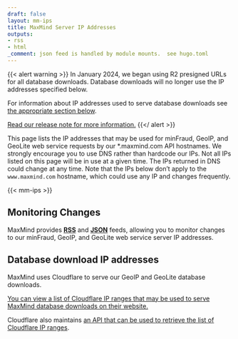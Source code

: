 ```yaml
---
draft: false
layout: mm-ips
title: MaxMind Server IP Addresses
outputs:
- rss
- html
_comment: json feed is handled by module mounts.  see hugo.toml
---
```


{{< alert warning >}} In January 2024, we began using R2 presigned URLs for all
database downloads. Database downloads will no longer use the IP addresses
specified below.

For information about IP addresses used to serve database downloads see
[the appropriate section below](#database-download-ip-addresses).

[Read our release note for more information.](/geoip/release-notes/2024#presigned-urls-for-database-downloads)
{{</ alert >}}

This page lists the IP addresses that may be used for minFraud, GeoIP, and
GeoLite web service requests by our \*.maxmind.com API hostnames. We strongly
encourage you to use DNS rather than hardcode our IPs. Not all IPs listed on
this page will be in use at a given time. The IPs returned in DNS could change
at any time. Note that the IPs below don’t apply to the `www.maxmind.com`
hostname, which could use any IP and changes frequently.

{{< mm-ips >}}

## Monitoring Changes

MaxMind provides [**RSS**](/maxmind-server-ip-addresses/index.xml) and
[**JSON**](/maxmind-server-ip-addresses.json) feeds, allowing you to monitor
changes to our minFraud, GeoIP, and GeoLite web service server IP addresses.

## Database download IP addresses

MaxMind uses Cloudflare to serve our GeoIP and GeoLite database downloads.

[You can view a list of Cloudflare IP ranges that may be used to serve MaxMind database downloads on their website.](https://www.cloudflare.com/ips/)

Cloudflare also maintains
[an API that can be used to retrieve the list of Cloudflare IP ranges](https://developers.cloudflare.com/api/operations/cloudflare-i-ps-cloudflare-ip-details).
